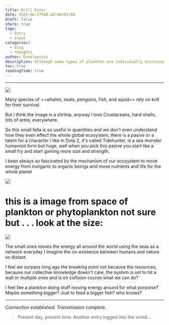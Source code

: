 ```yaml
---
title: Krill Eater
date: 2025-06-27T00:45:00+01:00
draft: false
share: true
tags:
  - Entry
  - input
categories:
  - blog
  - thoughts
author: Dunkloestus
description: Although some types of plankton are individually microscopic, the chlorophyll they use for photosynthesis collectively tints the colour of the surrounding ocean waters, providing a means of detecting these tiny organisms from space
toc: true
readingTime: true
---
```

---

![](/img/Imagen%20de%20WhatsApp%202025-06-27%20a%20las%2012.19.14_4429cd47.jpg)


Many species of ==whales, seals, penguins, fish, and squid== rely on krill for their survival.

But i think the image is a shrimp, anyway
I love Crustaceans, hard shells, lots of arms, everywhere.

So this small fella is so useful in quantities and we don't even understand how they even effect the whole global ecosystem, there is a pasive or a talent for a character I like in Dota 2, it's called Tidehunter, is a sea monster humanoid form but huge, well when you pick this pasive you start like a small fry and start gaining more size and strength.

I been always so fascinated by the mechanism of our ecosystem to move energy from inorganic to organic beings and move nutrients and life for the whole planet 


![](/img/Pasted%20image%2020250627123358.png)

# this is a image from space of plankton or phytoplankton not sure but . . . look at the size:


![](/img/Pasted%20image%2020250627123541.png)

The small ones moves the energy all around the world using the seas as a network
everyday I imagine the co-existence between humans and nature so distant.

I feel we surpass long ago the breaking point not because the resources, because our collective knowledge doesn't care, the system is set to hit a wall or multiple ones and is on collision course what we can do?

I feel like a plankton doing stuff moving energy around for what porpoise? 
Maybe something bigger?
Just to feed a bigger fish?
who knows?


---

*Connection established. Transmission complete.*

> Present day, present time. Another entry logged into the wired...